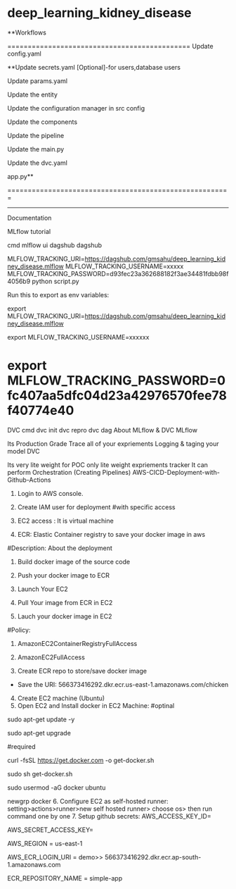 


# deep_learning_kidney_disease

**Workflows

=============================================
Update config.yaml

**Update secrets.yaml [Optional]-for users,database users

Update params.yaml

Update the entity

Update the configuration manager in src config

Update the components

Update the pipeline

Update the main.py

Update the dvc.yaml

app.py**

=======================================================
**********
Documentation

MLflow tutorial

cmd
mlflow ui
dagshub
dagshub

MLFLOW_TRACKING_URI=https://dagshub.com/gmsahu/deep_learning_kidney_disease.mlflow
MLFLOW_TRACKING_USERNAME=xxxxx
MLFLOW_TRACKING_PASSWORD=d93fec23a362688182f3ae34481fdbb98f4056b9
python script.py

Run this to export as env variables:

export MLFLOW_TRACKING_URI=https://dagshub.com/gmsahu/deep_learning_kidney_disease.mlflow

export MLFLOW_TRACKING_USERNAME=xxxxxx 

export MLFLOW_TRACKING_PASSWORD=0fc407aa5dfc04d23a42976570fee78f40774e40
============================================================================
DVC cmd
dvc init
dvc repro
dvc dag
About MLflow & DVC
MLflow

Its Production Grade
Trace all of your expriements
Logging & taging your model
DVC

Its very lite weight for POC only
lite weight expriements tracker
It can perform Orchestration (Creating Pipelines)
AWS-CICD-Deployment-with-Github-Actions
1. Login to AWS console.
2. Create IAM user for deployment
#with specific access

1. EC2 access : It is virtual machine

2. ECR: Elastic Container registry to save your docker image in aws


#Description: About the deployment

1. Build docker image of the source code

2. Push your docker image to ECR

3. Launch Your EC2 

4. Pull Your image from ECR in EC2

5. Lauch your docker image in EC2

#Policy:

1. AmazonEC2ContainerRegistryFullAccess

2. AmazonEC2FullAccess
3. Create ECR repo to store/save docker image
- Save the URI: 566373416292.dkr.ecr.us-east-1.amazonaws.com/chicken
4. Create EC2 machine (Ubuntu)
5. Open EC2 and Install docker in EC2 Machine:
#optinal

sudo apt-get update -y

sudo apt-get upgrade

#required

curl -fsSL https://get.docker.com -o get-docker.sh

sudo sh get-docker.sh

sudo usermod -aG docker ubuntu

newgrp docker
6. Configure EC2 as self-hosted runner:
setting>actions>runner>new self hosted runner> choose os> then run command one by one
7. Setup github secrets:
AWS_ACCESS_KEY_ID=

AWS_SECRET_ACCESS_KEY=

AWS_REGION = us-east-1

AWS_ECR_LOGIN_URI = demo>>  566373416292.dkr.ecr.ap-south-1.amazonaws.com

ECR_REPOSITORY_NAME = simple-app